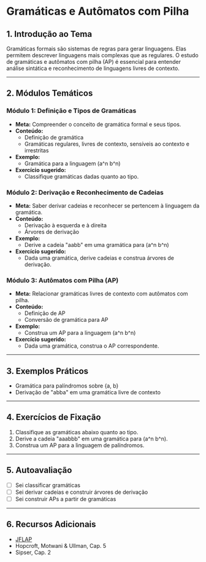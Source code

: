 # Gramáticas e Autômatos com Pilha

## 1. Introdução ao Tema

Gramáticas formais são sistemas de regras para gerar linguagens. Elas permitem descrever linguagens mais complexas que as regulares. O estudo de gramáticas e autômatos com pilha (AP) é essencial para entender análise sintática e reconhecimento de linguagens livres de contexto.

---

## 2. Módulos Temáticos

### Módulo 1: Definição e Tipos de Gramáticas

- **Meta:** Compreender o conceito de gramática formal e seus tipos.
- **Conteúdo:**
  - Definição de gramática
  - Gramáticas regulares, livres de contexto, sensíveis ao contexto e irrestritas
- **Exemplo:**
  - Gramática para a linguagem (a^n b^n)
- **Exercício sugerido:**
  - Classifique gramáticas dadas quanto ao tipo.

### Módulo 2: Derivação e Reconhecimento de Cadeias

- **Meta:** Saber derivar cadeias e reconhecer se pertencem à linguagem da gramática.
- **Conteúdo:**
  - Derivação à esquerda e à direita
  - Árvores de derivação
- **Exemplo:**
  - Derive a cadeia "aabb" em uma gramática para (a^n b^n)
- **Exercício sugerido:**
  - Dada uma gramática, derive cadeias e construa árvores de derivação.

### Módulo 3: Autômatos com Pilha (AP)

- **Meta:** Relacionar gramáticas livres de contexto com autômatos com pilha.
- **Conteúdo:**
  - Definição de AP
  - Conversão de gramática para AP
- **Exemplo:**
  - Construa um AP para a linguagem (a^n b^n)
- **Exercício sugerido:**
  - Dada uma gramática, construa o AP correspondente.

---

## 3. Exemplos Práticos

- Gramática para palíndromos sobre {a, b}
- Derivação de "abba" em uma gramática livre de contexto

---

## 4. Exercícios de Fixação

1. Classifique as gramáticas abaixo quanto ao tipo.
2. Derive a cadeia "aaabbb" em uma gramática para (a^n b^n).
3. Construa um AP para a linguagem de palíndromos.

---

## 5. Autoavaliação

- [ ] Sei classificar gramáticas
- [ ] Sei derivar cadeias e construir árvores de derivação
- [ ] Sei construir APs a partir de gramáticas

---

## 6. Recursos Adicionais

- [JFLAP](http://www.jflap.org/)
- Hopcroft, Motwani & Ullman, Cap. 5
- Sipser, Cap. 2
